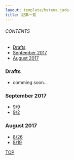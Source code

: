 ```yaml
---
layout: template/hatena.jade
title: 記事一覧
---
```

<a id="top"></a>

###### CONTENTS

- [Drafts](#drafts)
- [September 2017](#september-2017)
- [August 2017](#august-2017)

<a id="drafts"></a>
### Drafts

- comming soon...

<a id="september-2017"></a>
### September 2017

- [9/9](/entry/2017/09/09/111638)
- [9/2](/entry/2017/09/02/170406)

<a id="august-2017"></a>
### August 2017

- [8/26](/entry/2017/08/26/104312)
- [8/19](/entry/2017/08/19/063735)

[TOP](#top)
